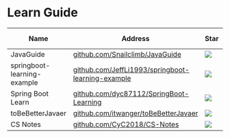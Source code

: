 # Learn Guide
Name| Address | Star| Last Update
-|-|-|-|
JavaGuide|[github.com/Snailclimb/JavaGuide](https://github.com/Snailclimb/JavaGuide)|<img src="https://img.shields.io/github/stars/Snailclimb/JavaGuide?style=for-the-badge" />|<img src="https://img.shields.io/github/last-commit/Snailclimb/JavaGuide?style=for-the-badge" />
springboot-learning-example|[github.com/JeffLi1993/springboot-learning-example](https://github.com/JeffLi1993/springboot-learning-example)|<img src="https://img.shields.io/github/stars/JeffLi1993/springboot-learning-example?style=for-the-badge" />|<img src="https://img.shields.io/github/last-commit/JeffLi1993/springboot-learning-example?style=for-the-badge" />
Spring Boot Learn|[github.com/dyc87112/SpringBoot-Learning](https://github.com/dyc87112/SpringBoot-Learning)|<img src="https://img.shields.io/github/stars/dyc87112/SpringBoot-Learning?style=for-the-badge" />|<img src="https://img.shields.io/github/last-commit/dyc87112/SpringBoot-Learning?style=for-the-badge" />
toBeBetterJavaer|[github.com/itwanger/toBeBetterJavaer](https://github.com/itwanger/toBeBetterJavaer)|<img src="https://img.shields.io/github/stars/itwanger/toBeBetterJavaer?style=for-the-badge" />|<img src="https://img.shields.io/github/last-commit/itwanger/toBeBetterJavaer?style=for-the-badge" />
CS Notes|[github.com/CyC2018/CS-Notes](https://github.com/CyC2018/CS-Notes)|<img src="https://img.shields.io/github/stars/CyC2018/CS-Notes?style=for-the-badge" />|<img src="https://img.shields.io/github/last-commit/CyC2018/CS-Notes?style=for-the-badge" />
